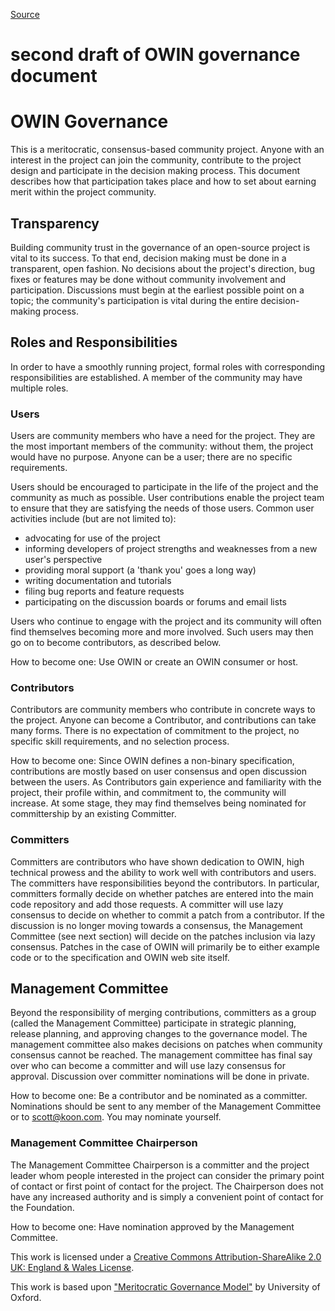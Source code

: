 
[Source](http://owin.org/governance/OWINgovernancedocument.html "Permalink to second draft of OWIN governance document")

# second draft of OWIN governance document

# OWIN Governance

This is a meritocratic, consensus-based community project. Anyone with an interest in the project can join the community, contribute to the project design and participate in the decision making process. This document describes how that participation takes place and how to set about earning merit within the project community.

## Transparency

Building community trust in the governance of an open-source project is vital to its success. To that end, decision making must be done in a transparent, open fashion. No decisions about the project's direction, bug fixes or features may be done without community involvement and participation. Discussions must begin at the earliest possible point on a topic; the community's participation is vital during the entire decision-making process.

## Roles and Responsibilities

In order to have a smoothly running project, formal roles with corresponding responsibilities are established. A member of the community may have multiple roles.

### Users

Users are community members who have a need for the project. They are the most important members of the community: without them, the project would have no purpose. Anyone can be a user; there are no specific requirements.

Users should be encouraged to participate in the life of the project and the community as much as possible. User contributions enable the project team to ensure that they are satisfying the needs of those users. Common user activities include (but are not limited to):

* advocating for use of the project
* informing developers of project strengths and weaknesses from a new user's perspective
* providing moral support (a 'thank you' goes a long way)
* writing documentation and tutorials
* filing bug reports and feature requests
* participating on the discussion boards or forums and email lists

Users who continue to engage with the project and its community will often find themselves becoming more and more involved. Such users may then go on to become contributors, as described below.

How to become one:&nbsp;Use OWIN or create an OWIN consumer or host.

### Contributors

Contributors are community members who contribute in concrete ways to the project. Anyone can become a Contributor, and contributions can take many forms. There is no expectation of commitment to the project, no specific skill requirements, and no selection process.

How to become one:&nbsp;Since OWIN defines a non-binary specification, contributions are mostly based on user consensus and open discussion between the users. As Contributors gain experience and familiarity with the project, their profile within, and commitment to, the community will increase. At some stage, they may find themselves being nominated for committership by an existing Committer.

### Committers

Committers are contributors who have shown dedication to OWIN, high technical prowess and the ability to work well with contributors and users. The committers have responsibilities beyond the contributors. In particular, committers formally decide on whether patches are entered into the main code repository and add those requests. A committer will use lazy consensus to decide on whether to commit a patch from a contributor. If the discussion is no longer moving towards a consensus, the Management Committee (see next section) will decide on the patches inclusion via lazy consensus. Patches in the case of OWIN will primarily be to either example code or to the specification and OWIN web site itself.

## Management Committee

Beyond the responsibility of merging contributions, committers as a group (called the Management Committee) participate in strategic planning, release planning, and approving changes to the governance model. The management committee also makes decisions on patches when community consensus cannot be reached. The management committee has final say over who can become a committer and will use lazy consensus for approval. Discussion over committer nominations will be done in private.

How to become one:&nbsp;Be a contributor and be nominated as a committer. Nominations should be sent to any member of the Management Committee or to scott@koon.com. You may nominate yourself.

### Management Committee Chairperson

The Management Committee Chairperson is a committer and the project leader whom people interested in the project can consider the primary point of contact or first point of contact for the project. The Chairperson does not have any increased authority and is simply a convenient point of contact for the Foundation.

How to become one:&nbsp;Have nomination approved by the Management Committee.

This work is licensed under a [Creative Commons Attribution-ShareAlike 2.0 UK: England &amp; Wales License][1].

This work is based upon ["Meritocratic Governance Model"][2]&nbsp;by University of Oxford.

[1]: http://www.google.com/url?q=http%3A%2F%2Fcreativecommons.org%2Flicenses%2Fby-sa%2F2.0%2Fuk%2F&amp;sa=D&amp;sntz=1&amp;usg=AFQjCNGM44hu81u1xIWSkJwuGBYTWJDZ-w
[2]: http://www.google.com/url?q=http%3A%2F%2Fwww.oss-watch.ac.uk%2Fresources%2FmeritocraticGovernanceModel&amp;sa=D&amp;sntz=1&amp;usg=AFQjCNFxENPULJohPjh-fhiavXn5FqkpxQ
  